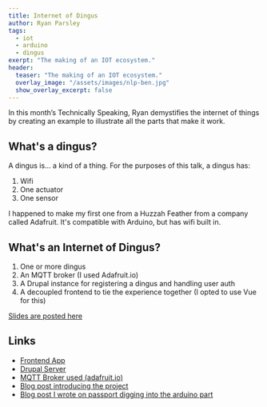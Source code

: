 ```yaml
---
title: Internet of Dingus
author: Ryan Parsley
tags:
  - iot
  - arduino
  - dingus
exerpt: "The making of an IOT ecosystem."
header:
  teaser: "The making of an IOT ecosystem."
  overlay_image: "/assets/images/nlp-ben.jpg"
  show_overlay_excerpt: false
---
```


In this month’s Technically Speaking, Ryan demystifies the internet of things by creating an example to illustrate all the parts that make it work.

## What's a dingus?
A dingus is... a kind of a thing. For the purposes of this talk, a dingus has:

1. Wifi
2. One actuator
3. One sensor

I happened to make my first one from a Huzzah Feather from a company called Adafruit. It's compatible with Arduino, but has wifi built in.

## What's an Internet of Dingus?

1. One or more dingus
2. An MQTT broker (I used Adafruit.io)
3. A Drupal instance for registering a dingus and handling user auth
4. A decoupled frontend to tie the experience together (I opted to use Vue for this)

[Slides are posted here](https://ryanparsley.github.io/iod-technicallySpeaking/)

## Links

* [Frontend App](http://iod-client.herokuapp.com/)
* [Drupal Server](http://iod-server.herokuapp.com/)
* [MQTT Broker used (adafruit.io)](https://io.adafruit.com/ryanparsley/dashboards)
* [Blog post introducing the project](https://passport.vml.com/post/introducing-internet-dingus)
* [Blog post I wrote on passport digging into the arduino part](https://passport.vml.com/post/internet-dingus-arduino-breakdown)